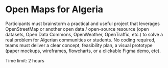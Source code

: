 # Open Maps for Algeria

Participants must brainstorm a practical and useful project that leverages OpenStreetMap or another open data / open-source resource (open datasets, Open Data Commons, OpenWeather, OpenTraffic, etc.) to solve a real problem for Algerian communities or students.
No coding required, teams must deliver a clear concept, feasibility plan, a visual prototype (paper mockups, wireframes, flowcharts, or a clickable Figma demo, etc).

Time limit: 2 hours
